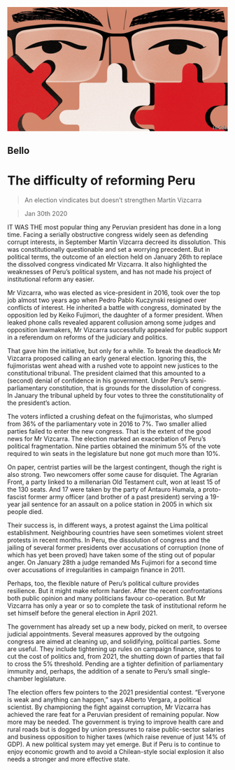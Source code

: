 ![](./images/20200201_AMD001_0.jpg)

## Bello

# The difficulty of reforming Peru

> An election vindicates but doesn’t strengthen Martín Vizcarra

> Jan 30th 2020

IT WAS THE most popular thing any Peruvian president has done in a long time. Facing a serially obstructive congress widely seen as defending corrupt interests, in September Martín Vizcarra decreed its dissolution. This was constitutionally questionable and set a worrying precedent. But in political terms, the outcome of an election held on January 26th to replace the dissolved congress vindicated Mr Vizcarra. It also highlighted the weaknesses of Peru’s political system, and has not made his project of institutional reform any easier.

Mr Vizcarra, who was elected as vice-president in 2016, took over the top job almost two years ago when Pedro Pablo Kuczynski resigned over conflicts of interest. He inherited a battle with congress, dominated by the opposition led by Keiko Fujimori, the daughter of a former president. When leaked phone calls revealed apparent collusion among some judges and opposition lawmakers, Mr Vizcarra successfully appealed for public support in a referendum on reforms of the judiciary and politics.

That gave him the initiative, but only for a while. To break the deadlock Mr Vizcarra proposed calling an early general election. Ignoring this, the fujimoristas went ahead with a rushed vote to appoint new justices to the constitutional tribunal. The president claimed that this amounted to a (second) denial of confidence in his government. Under Peru’s semi-parliamentary constitution, that is grounds for the dissolution of congress. In January the tribunal upheld by four votes to three the constitutionality of the president’s action.

The voters inflicted a crushing defeat on the fujimoristas, who slumped from 36% of the parliamentary vote in 2016 to 7%. Two smaller allied parties failed to enter the new congress. That is the extent of the good news for Mr Vizcarra. The election marked an exacerbation of Peru’s political fragmentation. Nine parties obtained the minimum 5% of the vote required to win seats in the legislature but none got much more than 10%.

On paper, centrist parties will be the largest contingent, though the right is also strong. Two newcomers offer some cause for disquiet. The Agrarian Front, a party linked to a millenarian Old Testament cult, won at least 15 of the 130 seats. And 17 were taken by the party of Antauro Humala, a proto-fascist former army officer (and brother of a past president) serving a 19-year jail sentence for an assault on a police station in 2005 in which six people died.

Their success is, in different ways, a protest against the Lima political establishment. Neighbouring countries have seen sometimes violent street protests in recent months. In Peru, the dissolution of congress and the jailing of several former presidents over accusations of corruption (none of which has yet been proved) have taken some of the sting out of popular anger. On January 28th a judge remanded Ms Fujimori for a second time over accusations of irregularities in campaign finance in 2011.

Perhaps, too, the flexible nature of Peru’s political culture provides resilience. But it might make reform harder. After the recent confrontations both public opinion and many politicians favour co-operation. But Mr Vizcarra has only a year or so to complete the task of institutional reform he set himself before the general election in April 2021.

The government has already set up a new body, picked on merit, to oversee judicial appointments. Several measures approved by the outgoing congress are aimed at cleaning up, and solidifying, political parties. Some are useful. They include tightening up rules on campaign finance, steps to cut the cost of politics and, from 2021, the shutting down of parties that fail to cross the 5% threshold. Pending are a tighter definition of parliamentary immunity and, perhaps, the addition of a senate to Peru’s small single-chamber legislature.

The election offers few pointers to the 2021 presidential contest. “Everyone is weak and anything can happen,” says Alberto Vergara, a political scientist. By championing the fight against corruption, Mr Vizcarra has achieved the rare feat for a Peruvian president of remaining popular. Now more may be needed. The government is trying to improve health care and rural roads but is dogged by union pressures to raise public-sector salaries and business opposition to higher taxes (which raise revenue of just 14% of GDP). A new political system may yet emerge. But if Peru is to continue to enjoy economic growth and to avoid a Chilean-style social explosion it also needs a stronger and more effective state.